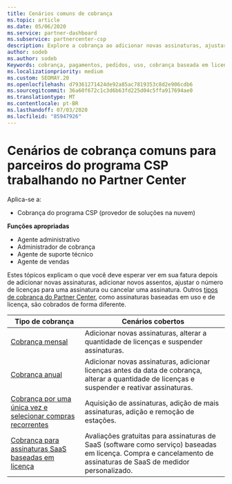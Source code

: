 ```yaml
---
title: Cenários comuns de cobrança
ms.topic: article
ms.date: 05/06/2020
ms.service: partner-dashboard
ms.subservice: partnercenter-csp
description: Explore a cobrança ao adicionar novas assinaturas, ajustar a quantidade de licenças ou cancelar uma assinatura. Veja como as assinaturas baseadas em uso e licença são diferentes.
author: sodeb
ms.author: sodeb
Keywords: cobrança, pagamentos, pedidos, uso, cobrança baseada em licença, data de aniversário, termo, cancelamento, renovação, fórmula de preço, arquivo de reconciliação, arquivo reconhecimento
ms.localizationpriority: medium
ms.custom: SEOMAY.20
ms.openlocfilehash: d79361271424de92a85ac7819353c8d2e906cdb6
ms.sourcegitcommit: 36a60f672c1c3d6b63fd225d04c5ffa917694ae0
ms.translationtype: MT
ms.contentlocale: pt-BR
ms.lasthandoff: 07/03/2020
ms.locfileid: "85947926"
---
```

# <a name="common-billing-scenarios-for-csp-program-partners-working-in-partner-center"></a>Cenários de cobrança comuns para parceiros do programa CSP trabalhando no Partner Center

Aplica-se a:

- Cobrança do programa CSP (provedor de soluções na nuvem)

**Funções apropriadas**

- Agente administrativo
- Administrador de cobrança
- Agente de suporte técnico
- Agente de vendas

Estes tópicos explicam o que você deve esperar ver em sua fatura depois de adicionar novas assinaturas, adicionar novos assentos, ajustar o número de licenças para uma assinatura ou cancelar uma assinatura. Outros [tipos de cobrança do Partner Center](billing-different-types.md), como assinaturas baseadas em uso e de licença, são cobrados de forma diferente.

| Tipo de cobrança | Cenários cobertos |
| --------------- | ----------------- |
| [Cobrança mensal](common-billing-scenarios-monthly.md) | Adicionar novas assinaturas, alterar a quantidade de licenças e suspender assinaturas. |
| [Cobrança anual](common-billing-scenarios-annual.md) | Adicionar novas assinaturas, adicionar licenças antes da data de cobrança, alterar a quantidade de licenças e suspender e reativar assinaturas. |
| [Cobrança por uma única vez e selecionar compras recorrentes](common-billing-scenarios-onetime-recurring.md) | Aquisição de assinaturas, adição de mais assinaturas, adição e remoção de estações. |
| [Cobrança para assinaturas SaaS baseadas em licença](common-billing-scenarios-saas.md) | Avaliações gratuitas para assinaturas de SaaS (software como serviço) baseadas em licença. Compra e cancelamento de assinaturas de SaaS de medidor personalizado. |
